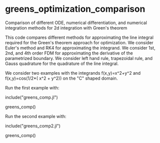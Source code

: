 # greens_optimization_comparison
Comparison of different ODE, numerical differentiation, and numerical integration methods for 2d integration with Green's theorem

This code compares different methods for approximating the line integral required for the Green's theorem approach for optimization.
We consider Euler's method and RK4 for approximating the integrand.
We consider 1st, 2nd, and 4th order FDM for approximating the derivative of the parametrized boundary.
We consider left hand rule, trapezoidal rule, and Gauss quadrature for the quadrature of the line integral.

We consider two examples with the integrands f(x,y)=x^2+y^2 and f(x,y)=cos(1/2*( x^2 + y^2)) on the "C" shaped domain.

Run the first example with:

include("greens_comp.jl")

greens_comp()

Run the second example with:

include("greens_comp2.jl")

greens_comp()
